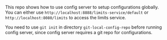 This repo shows how to use config server to setup configurations globally. You can either use `http://localhost:8888/limits-service/default` or `http://localhost:8080/limits` to access the limits service. 

You need to use `git init` in directory `git-local-config-repo` before running config server, since config server requires a git repo for configurations. 
